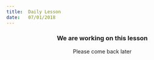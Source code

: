 ```yaml
---
title:  Daily Lesson
date:   07/01/2018
---
```


### <center>We are working on this lesson</center>
<center>Please come back later</center>